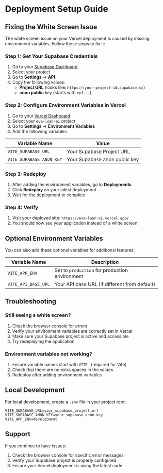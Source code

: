 # Deployment Setup Guide

## Fixing the White Screen Issue

The white screen issue on your Vercel deployment is caused by missing environment variables. Follow these steps to fix it:

### Step 1: Get Your Supabase Credentials

1. Go to your [Supabase Dashboard](https://supabase.com/dashboard)
2. Select your project
3. Go to **Settings** → **API**
4. Copy the following values:
   - **Project URL** (looks like: `https://your-project-id.supabase.co`)
   - **anon public** key (starts with `eyJ...`)

### Step 2: Configure Environment Variables in Vercel

1. Go to your [Vercel Dashboard](https://vercel.com/dashboard)
2. Select your `eva-loan-ai` project
3. Go to **Settings** → **Environment Variables**
4. Add the following variables:

| Variable Name | Value |
|---------------|-------|
| `VITE_SUPABASE_URL` | Your Supabase Project URL |
| `VITE_SUPABASE_ANON_KEY` | Your Supabase anon public key |

### Step 3: Redeploy

1. After adding the environment variables, go to **Deployments**
2. Click **Redeploy** on your latest deployment
3. Wait for the deployment to complete

### Step 4: Verify

1. Visit your deployed site: `https://eva-loan-ai.vercel.app/`
2. You should now see your application instead of a white screen

## Optional Environment Variables

You can also add these optional variables for additional features:

| Variable Name | Description |
|---------------|-------------|
| `VITE_APP_ENV` | Set to `production` for production environment |
| `VITE_API_BASE_URL` | Your API base URL (if different from default) |

## Troubleshooting

### Still seeing a white screen?

1. Check the browser console for errors
2. Verify your environment variables are correctly set in Vercel
3. Make sure your Supabase project is active and accessible
4. Try redeploying the application

### Environment variables not working?

1. Ensure variable names start with `VITE_` (required for Vite)
2. Check that there are no extra spaces in the values
3. Redeploy after adding environment variables

## Local Development

For local development, create a `.env` file in your project root:

```env
VITE_SUPABASE_URL=your_supabase_project_url
VITE_SUPABASE_ANON_KEY=your_supabase_anon_key
VITE_APP_ENV=development
```

## Support

If you continue to have issues:
1. Check the browser console for specific error messages
2. Verify your Supabase project is properly configured
3. Ensure your Vercel deployment is using the latest code
